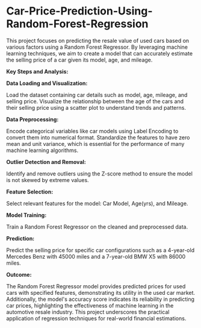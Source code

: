 # Car-Price-Prediction-Using-Random-Forest-Regression

This project focuses on predicting the resale value of used cars based on various factors using a Random Forest Regressor. By leveraging machine learning techniques, we aim to create a model that can accurately estimate the selling price of a car given its model, age, and mileage.

**Key Steps and Analysis:**

**Data Loading and Visualization:**

Load the dataset containing car details such as model, age, mileage, and selling price.
Visualize the relationship between the age of the cars and their selling price using a scatter plot to understand trends and patterns.

**Data Preprocessing:**

Encode categorical variables like car models using Label Encoding to convert them into numerical format.
Standardize the features to have zero mean and unit variance, which is essential for the performance of many machine learning algorithms.

**Outlier Detection and Removal:**

Identify and remove outliers using the Z-score method to ensure the model is not skewed by extreme values.

**Feature Selection:**

Select relevant features for the model: Car Model, Age(yrs), and Mileage.

**Model Training:**

Train a Random Forest Regressor on the cleaned and preprocessed data.

**Prediction:**

Predict the selling price for specific car configurations such as a 4-year-old Mercedes Benz with 45000 miles and a 7-year-old BMW X5 with 86000 miles.

**Outcome:**

The Random Forest Regressor model provides predicted prices for used cars with specified features, demonstrating its utility in the used car market. Additionally, the model's accuracy score indicates its reliability in predicting car prices, highlighting the effectiveness of machine learning in the automotive resale industry. This project underscores the practical application of regression techniques for real-world financial estimations.
